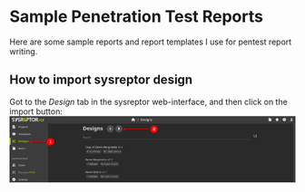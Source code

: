 # Sample Penetration Test Reports
Here are some sample reports and report templates I use for pentest report writing.
## How to import sysreptor design
Got to the *Design* tab in the sysreptor web-interface, and then click on the import button:
![Import New Design](./sysreptor-screenshot.png)
